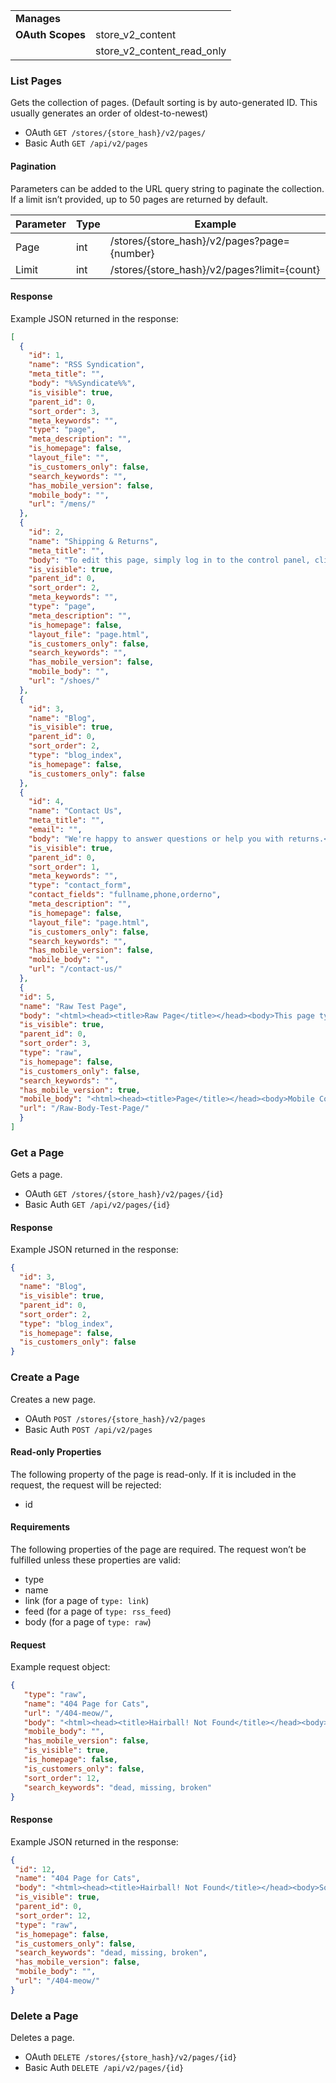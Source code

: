 |||
|----|-----|
| **Manages** ||
| **OAuth Scopes** | store_v2_content |
||store_v2_content_read_only|

### <span class="jumptarget"> List Pages </span>

Gets the collection of pages. (Default sorting is by auto-generated ID. This usually generates an order of oldest-to-newest)

*   OAuth
 `GET /stores/{store_hash}/v2/pages/`
*   Basic Auth
 `GET /api/v2/pages`

#### <span class="jumptarget"> Pagination </span>

Parameters can be added to the URL query string to paginate the collection. If a limit isn’t provided, up to 50 pages are returned by default.

| Parameter | Type | Example |
| --- | --- | --- |
| Page | int | /stores/{store_hash}/v2/pages?page={number} |
| Limit | int | /stores/{store_hash}/v2/pages?limit={count} |

#### <span class="jumptarget"> Response </span>

Example JSON returned in the response:

```json
[
  {
    "id": 1,
    "name": "RSS Syndication",
    "meta_title": "",
    "body": "%%Syndicate%%",
    "is_visible": true,
    "parent_id": 0,
    "sort_order": 3,
    "meta_keywords": "",
    "type": "page",
    "meta_description": "",
    "is_homepage": false,
    "layout_file": "",
    "is_customers_only": false,
    "search_keywords": "",
    "has_mobile_version": false,
    "mobile_body": "",
    "url": "/mens/"
  },
  {
    "id": 2,
    "name": "Shipping & Returns",
    "meta_title": "",
    "body": "To edit this page, simply log in to the control panel, click the <strong style=\"font-weight: 400\">Website Content</strong> tab, and choose the <strong style=\"font-weight: 400\"> View Web Pages</strong> option. Click <strong style=\"font-weight: 400\">Edit</strong> next to the <strong style=\"font-weight: 400\">Shipping & Returns</strong> page, and you can change this text. A sample returns policy is shown below, which you can edit as needed. <br/><br/> <em style=\"font-style: normal\"><strong>Returns Policy</strong></em><strong style=\"font-weight: 400\"></em></em><em style=\"font-style: normal\"><br/><br/></em>You may return most new, unopened items within 30 days of delivery for a full refund. We'll also pay the return shipping costs if the return is a result of our error (you received an incorrect or defective item, etc.).<br/><br/>You should expect to receive your refund within four weeks of giving your package to the return shipper, however, in many cases you will receive a refund more quickly. This time period includes the transit time for us to receive your return from the shipper (5 to 10 business days), the time it takes us to process your return once we receive it (3 to 5 business days), and the time it takes your bank to process our refund request (5 to 10 business days).<br/><br/>If you need to return an item, please <a href=\"/contact-us/\">Contact Us</a> with your order number and details about the product you would like to return. We will respond quickly with instructions for how to return items from your order.<br/><br/></strong><strong>Shipping</em></em></em></strong><strong style=\"font-weight: 400\"><em style=\"font-style: normal\"><br/><br/></em>We can ship to virtually any address in the world. Note that there are restrictions on some products, and some products cannot be shipped to international destinations.<br/><br/>When you place an order, we will estimate shipping and delivery dates for you based on the availability of your items and the shipping options you choose. Depending on the shipping provider you choose, shipping date estimates may appear on the shipping quotes page.<br/><br/>Please also note that the shipping rates for many items we sell are weight-based. The weight of any such item can be found on its detail page. To reflect the policies of the shipping companies we use, all weights will be rounded up to the next full pound.</strong><br/>",
    "is_visible": true,
    "parent_id": 0,
    "sort_order": 2,
    "meta_keywords": "",
    "type": "page",
    "meta_description": "",
    "is_homepage": false,
    "layout_file": "page.html",
    "is_customers_only": false,
    "search_keywords": "",
    "has_mobile_version": false,
    "mobile_body": "",
    "url": "/shoes/"
  },
  {
    "id": 3,
    "name": "Blog",
    "is_visible": true,
    "parent_id": 0,
    "sort_order": 2,
    "type": "blog_index",
    "is_homepage": false,
    "is_customers_only": false
  },
  {
    "id": 4,
    "name": "Contact Us",
    "meta_title": "",
    "email": "",
    "body": "We're happy to answer questions or help you with returns.<br/>Please fill out the form below if you need assistance.",
    "is_visible": true,
    "parent_id": 0,
    "sort_order": 1,
    "meta_keywords": "",
    "type": "contact_form",
    "contact_fields": "fullname,phone,orderno",
    "meta_description": "",
    "is_homepage": false,
    "layout_file": "page.html",
    "is_customers_only": false,
    "search_keywords": "",
    "has_mobile_version": false,
    "mobile_body": "",
    "url": "/contact-us/"
  },
  {
  "id": 5,
  "name": "Raw Test Page",
  "body": "<html><head><title>Raw Page</title></head><body>This page type can store raw HTML</body></html>",
  "is_visible": true,
  "parent_id": 0,
  "sort_order": 3,
  "type": "raw",
  "is_homepage": false,
  "is_customers_only": false,
  "search_keywords": "",
  "has_mobile_version": true,
  "mobile_body": "<html><head><title>Page</title></head><body>Mobile Content can be raw as well</body></html>",
  "url": "/Raw-Body-Test-Page/"
  }
]
```

### <span class="jumptarget"> Get a Page </span>

Gets a page.

*   OAuth
`GET /stores/{store_hash}/v2/pages/{id}`
*   Basic Auth
`GET /api/v2/pages/{id}`

#### <span class="jumptarget"> Response </span>

Example JSON returned in the response:

```json
{
  "id": 3,
  "name": "Blog",
  "is_visible": true,
  "parent_id": 0,
  "sort_order": 2,
  "type": "blog_index",
  "is_homepage": false,
  "is_customers_only": false
}
```

### <span class="jumptarget"> Create a Page </span>

Creates a new page.

*   OAuth
`POST /stores/{store_hash}/v2/pages`
*   Basic Auth
`POST /api/v2/pages`

#### <span class="jumptarget"> Read-only Properties </span>

The following property of the page is read-only. If it is included in the request, the request will be rejected:

*   id

#### <span class="jumptarget"> Requirements </span>

The following properties of the page are required. The request won’t be fulfilled unless these properties are valid:

*   type
*   name
*   link (for a page of `type: link`)
*   feed (for a page of `type: rss_feed`)
*   body (for a page of `type: raw`)

#### <span class="jumptarget"> Request </span>

Example request object:

```json
{
   "type": "raw",
   "name": "404 Page for Cats",
   "url": "/404-meow/",
   "body": "<html><head><title>Hairball! Not Found</title></head><body>Sorry! You can not haz cheeseburger.</body></html>",
   "mobile_body": "",
   "has_mobile_version": false,
   "is_visible": true,
   "is_homepage": false,
   "is_customers_only": false,
   "sort_order": 12,
   "search_keywords": "dead, missing, broken"
}
```

#### <span class="jumptarget"> Response </span>

Example JSON returned in the response:

```json
{
 "id": 12,
 "name": "404 Page for Cats",
 "body": "<html><head><title>Hairball! Not Found</title></head><body>Sorry! You can not haz cheeseburger.</body></html>",
 "is_visible": true,
 "parent_id": 0,
 "sort_order": 12,
 "type": "raw",
 "is_homepage": false,
 "is_customers_only": false,
 "search_keywords": "dead, missing, broken",
 "has_mobile_version": false,
 "mobile_body": "",
 "url": "/404-meow/"
}
```

### <span class="jumptarget"> Delete a Page </span>

Deletes a page.

*   OAuth
`DELETE /stores/{store_hash}/v2/pages/{id}`
*   Basic Auth
`DELETE /api/v2/pages/{id}`
